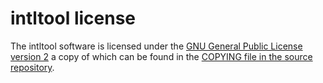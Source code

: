 # intltool license

The intltool software is licensed under the
[GNU General Public License version 2](https://www.gnu.org/licenses/old-licenses/gpl-2.0.html)
a copy of which can be found in the 
[COPYING file in the source repository](https://bazaar.launchpad.net/~intltool/intltool/trunk/view/head:/COPYING).
